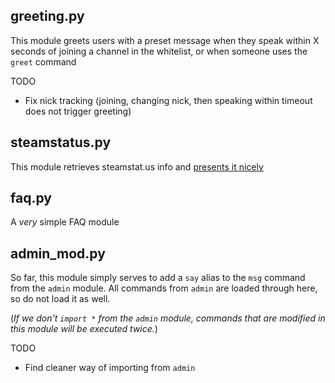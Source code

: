 ## greeting.py ##
This module greets users with a preset message when they speak within X seconds of joining a channel in the whitelist, or when someone uses the `greet` command

TODO
* Fix nick tracking (joining, changing nick, then speaking within timeout does not trigger greeting)


## steamstatus.py ##
This module retrieves steamstat.us info and [presents it nicely](https://imgur.com/a/TKnsRLM)


## faq.py ##
A *very* simple FAQ module 


## admin_mod.py ##
So far, this module simply serves to add a `say` alias to the `msg` command from the `admin` module. All commands from `admin` are loaded through here, so do not load it as well. 

(*If we don't `import *` from the `admin` module, commands that are modified in this module will be executed twice.*)

TODO 

* Find cleaner way of importing from `admin`
